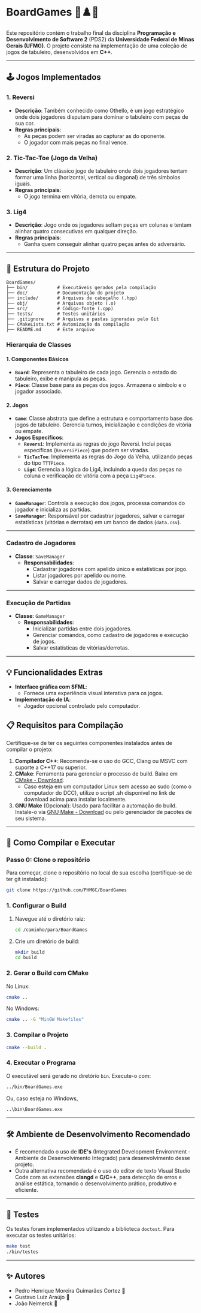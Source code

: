 # **BoardGames 🎲♟️🧩**

Este repositório contém o trabalho final da disciplina **Programação e Desenvolvimento de Software 2** (PDS2) da **Universidade Federal de Minas Gerais (UFMG)**. O projeto consiste na implementação de uma coleção de jogos de tabuleiro, desenvolvidos em **C++**.

---

## **🕹️ Jogos Implementados**

### 1. **Reversi**
- **Descrição**: Também conhecido como Othello, é um jogo estratégico onde dois jogadores disputam para dominar o tabuleiro com peças de sua cor.
- **Regras principais**:
    - As peças podem ser viradas ao capturar as do oponente.
    - O jogador com mais peças no final vence.

### 2. **Tic-Tac-Toe (Jogo da Velha)**
- **Descrição**: Um clássico jogo de tabuleiro onde dois jogadores tentam formar uma linha (horizontal, vertical ou diagonal) de três símbolos iguais.
- **Regras principais**:
    - O jogo termina em vitória, derrota ou empate.

### 3. **Lig4**
- **Descrição**: Jogo onde os jogadores soltam peças em colunas e tentam alinhar quatro consecutivas em qualquer direção.
- **Regras principais**:
    - Ganha quem conseguir alinhar quatro peças antes do adversário.

---

## **🎯 Estrutura do Projeto**
    BoardGames/
    ├── bin/           # Executáveis gerados pela compilação
    ├── doc/           # Documentação do projeto
    ├── include/       # Arquivos de cabeçalho (.hpp)
    ├── obj/           # Arquivos objeto (.o)
    ├── src/           # Código-fonte (.cpp)
    ├── tests/         # Testes unitários
    ├── .gitignore     # Arquivos e pastas ignoradas pelo Git
    ├── CMakeLists.txt # Automização da compilação
    ├── README.md      # Este arquivo

### **Hierarquia de Classes**
#### **1. Componentes Básicos**
- **`Board`**: Representa o tabuleiro de cada jogo. Gerencia o estado do tabuleiro, exibe e manipula as peças.
- **`Piece`**: Classe base para as peças dos jogos. Armazena o símbolo e o jogador associado.

#### **2. Jogos**
- **`Game`**: Classe abstrata que define a estrutura e comportamento base dos jogos de tabuleiro. Gerencia turnos, inicialização e condições de vitória ou empate.
- **Jogos Específicos**:
    - **`Reversi`**: Implementa as regras do jogo Reversi. Inclui peças específicas (`ReversiPiece`) que podem ser viradas.
    - **`TicTacToe`**: Implementa as regras do Jogo da Velha, utilizando peças do tipo `TTTPiece`.
    - **`Lig4`**: Gerencia a lógica do Lig4, incluindo a queda das peças na coluna e verificação de vitória com a peça `Lig4Piece`.

#### **3. Gerenciamento**
- **`GameManager`**: Controla a execução dos jogos, processa comandos do jogador e inicializa as partidas.
- **`SaveManager`**: Responsável por cadastrar jogadores, salvar e carregar estatísticas (vitórias e derrotas) em um banco de dados (`data.csv`).

---

### **Cadastro de Jogadores**
- **Classe**: `SaveManager`
    - **Responsabilidades**:
        - Cadastrar jogadores com apelido único e estatísticas por jogo.
        - Listar jogadores por apelido ou nome.
        - Salvar e carregar dados de jogadores.

---

### **Execução de Partidas**
- **Classe**: `GameManager`
    - **Responsabilidades**:
        - Inicializar partidas entre dois jogadores.
        - Gerenciar comandos, como cadastro de jogadores e execução de jogos.
        - Salvar estatísticas de vitórias/derrotas.

---

## 💡 Funcionalidades Extras
- **Interface gráfica com SFML**:
    - Fornece uma experiência visual interativa para os jogos.
- **Implementação de IA**:
    - Jogador opcional controlado pelo computador.

## 📋 Requisitos para Compilação

Certifique-se de ter os seguintes componentes instalados antes de compilar o projeto:

1. **Compilador C++**: Recomenda-se o uso do GCC, Clang ou MSVC com suporte a C++17 ou superior.
2. **CMake**: Ferramenta para gerenciar o processo de build. Baixe em [CMake - Download](https://cmake.org/download/).
    - Caso esteja em um computador Linux sem acesso ao sudo (como o computador do DCC), utilize o script .sh disponível no link de download acima para instalar localmente.
3. **GNU Make** (Opcional): Usado para facilitar a automação do build. Instale-o via [GNU Make - Download](https://www.gnu.org/software/make/#download) ou pelo gerenciador de pacotes de seu sistema.

---

## 🚀 Como Compilar e Executar
### Passo 0: Clone o repositório
Para começar, clone o repositório no local de sua escolha (certifique-se de ter git instalado):
   ```bash
   git clone https://github.com/PHMGC/BoardGames
   ```
### 1. Configurar o Build
1. Navegue até o diretório raiz:
   ```bash
   cd /caminho/para/BoardGames
   ```
2. Crie um diretório de build:
   ```bash
   mkdir build
   cd build
   ```

### 2. Gerar o Build com CMake
No Linux:
```bash
cmake ..
```
No Windows:
```bash
cmake .. -G "MinGW Makefiles"
```

### 3. Compilar o Projeto
```bash
cmake --build .
```

### 4. Executar o Programa
O executável será gerado no diretório `bin`. Execute-o com:
```bash
../bin/BoardGames.exe
```
Ou, caso esteja no Windows,
```bash
..\bin\BoardGames.exe
```

---

## 🛠 Ambiente de Desenvolvimento Recomendado

* É recomendado o uso de **IDE's** (Integrated Development Environment - Ambiente de Desenvolvimento Integrado)
  para desenvolvimento desse projeto.
* Outra alternativa recomendada é o uso do editor de texto Visual Studio Code com as extensões **clangd** e **C/C++**,
  para detecção de erros e análise estática, tornando o desenvolvimento prático, produtivo e eficiente.

---

## 📑 Testes

Os testes foram implementados utilizando a biblioteca `doctest`. Para executar os testes unitários:
```sh
make test
./bin/testes
```

---

## ✨ Autores

- Pedro Henrique Moreira Guimarães Cortez 🍎
- Gustavo Luiz Araújo 🍈
- João Neimerck 🍊

